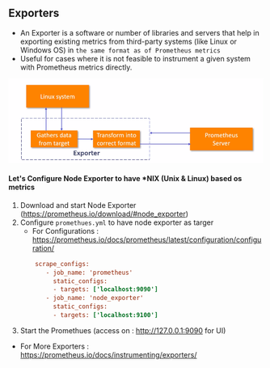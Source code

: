 ## Exporters
* An Exporter is a software or number of libraries and servers that help in exporting existing metrics from third-party systems (like Linux or Windows OS) in `the same format as of Prometheus metrics`
* Useful for cases where it is not feasible to instrument a given system with Prometheus metrics directly.

![node_exporter](node_exporter.png)

#### Let's Configure Node Exporter to have *NIX (Unix & Linux) based os metrics

1. Download and start Node Exporter (https://prometheus.io/download/#node_exporter)
2. Configure `promethues.yml` to have node exporter as targer
    * For Configurations : https://prometheus.io/docs/prometheus/latest/configuration/configuration/
    ```cfg
        scrape_configs:
           - job_name: 'prometheus'
             static_configs:
             - targets: ['localhost:9090']
           - job_name: 'node_exporter'
             static_configs:
             - targets: ['localhost:9100']
    ```
3. Start the Promethues (access on : http://127.0.0.1:9090 for UI)

* For More Exporters : https://prometheus.io/docs/instrumenting/exporters/